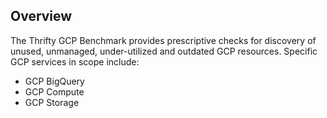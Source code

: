 ## Overview

The Thrifty GCP Benchmark provides prescriptive checks for discovery of unused, unmanaged, under-utilized and outdated GCP resources. Specific GCP services in scope include:

* GCP BigQuery
* GCP Compute
* GCP Storage